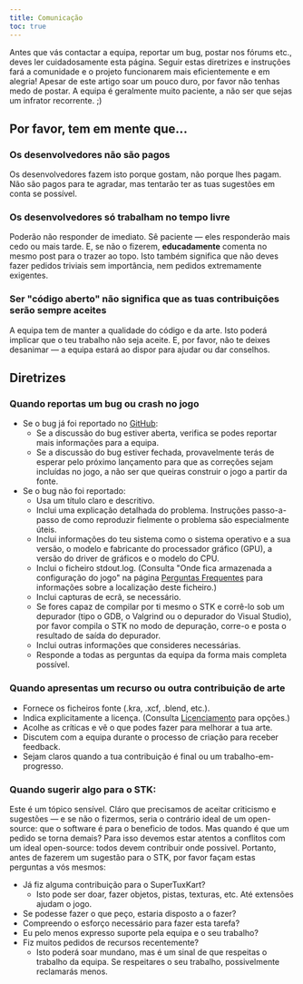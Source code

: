```yaml
---
title: Comunicação
toc: true
---
```

Antes que vás contactar a equipa, reportar um bug, postar nos fórums etc., deves ler cuidadosamente esta página. Seguir estas diretrizes e instruções fará a comunidade e o projeto funcionarem mais eficientemente e em alegria! Apesar de este artigo soar um pouco duro, por favor não tenhas medo de postar. A equipa é geralmente muito paciente, a não ser que sejas um infrator recorrente. ;)

## Por favor, tem em mente que...

### Os desenvolvedores não são pagos

Os desenvolvedores fazem isto porque gostam, não porque lhes pagam. Não são pagos para te agradar, mas tentarão ter as tuas sugestões em conta se possível.

### Os desenvolvedores só trabalham no tempo livre
Poderão não responder de imediato. Sê paciente — eles responderão mais cedo ou mais tarde. E, se não o fizerem, **educadamente** comenta no mesmo post para o trazer ao topo. Isto também significa que não deves fazer pedidos triviais sem importância, nem pedidos extremamente exigentes.

### Ser "código aberto" não significa que as tuas contribuições serão sempre aceites
A equipa tem de manter a qualidade do código e da arte. Isto poderá implicar que o teu trabalho não seja aceite. E, por favor, não te deixes desanimar — a equipa estará ao dispor para ajudar ou dar conselhos.

## Diretrizes

### Quando reportas um bug ou crash no jogo

* Se o bug já foi reportado no [GitHub](https://github.com/supertuxkart/stk-code/issues?q=is%3Aissue):
  * Se a discussão do bug estiver aberta, verifica se podes reportar mais informações para a equipa.
  * Se a discussão do bug estiver fechada, provavelmente terás de esperar pelo próximo lançamento para que as correções sejam incluídas no jogo, a não ser que queiras construir o jogo a partir da fonte.
* Se o bug não foi reportado:
  * Usa um título claro e descritivo.
  * Inclui uma explicação detalhada do problema. Instruções passo-a-passo de como reproduzir fielmente o problema são especialmente úteis.
  * Inclui informações do teu sistema como o sistema operativo e a sua versão, o modelo e fabricante do processador gráfico (GPU), a versão do driver de gráficos e o modelo do CPU.
  * Inclui o ficheiro stdout.log. (Consulta "Onde fica armazenada a configuração do jogo" na página [Perguntas Frequentes](FAQ) para informações sobre a localização deste ficheiro.)
  * Inclui capturas de ecrã, se necessário.
  * Se fores capaz de compilar por ti mesmo o STK e corrê-lo sob um depurador (tipo o GDB, o Valgrind ou o depurador do Visual Studio), por favor compila o STK no modo de depuração, corre-o e posta o resultado de saída do depurador.
  * Inclui outras informações que consideres necessárias.
  * Responde a todas as perguntas da equipa da forma mais completa possível.

### Quando apresentas um recurso ou outra contribuição de arte

* Fornece os ficheiros fonte (.kra, .xcf, .blend, etc.).
* Indica explicitamente a licença. (Consulta [Licenciamento](Licensing) para opções.)
* Acolhe as críticas e vê o que podes fazer para melhorar a tua arte.
* Discutem com a equipa durante o processo de criação para receber feedback.
* Sejam claros quando a tua contribuição é final ou um trabalho-em-progresso.

### Quando sugerir algo para o STK:

Este é um tópico sensível. Cláro que precisamos de aceitar criticismo e sugestões — e se não o fizermos, seria o contrário ideal de um open-source: que o software é para o beneficio de todos. Mas quando é que um pedido se torna demais? Para isso devemos estar atentos a conflitos com um ideal open-source: todos devem contribuir onde possivel. Portanto, antes de fazerem um sugestão para o STK, por favor façam estas perguntas a vós mesmos:

* Já fiz alguma contribuição para o SuperTuxKart?
  * Isto pode ser doar, fazer objetos, pistas, texturas, etc. Até extensões ajudam o jogo.
* Se podesse fazer o que peço, estaria disposto a o fazer?
* Compreendo o esforço necessário para fazer esta tarefa?
* Eu pelo menos expresso suporte pela equipa e o seu trabalho?
* Fiz muitos pedidos de recursos recentemente?
  * Isto poderá soar mundano, mas é um sinal de que respeitas o trabalho da equipa. Se respeitares o seu trabalho, possivelmente reclamarás menos.

